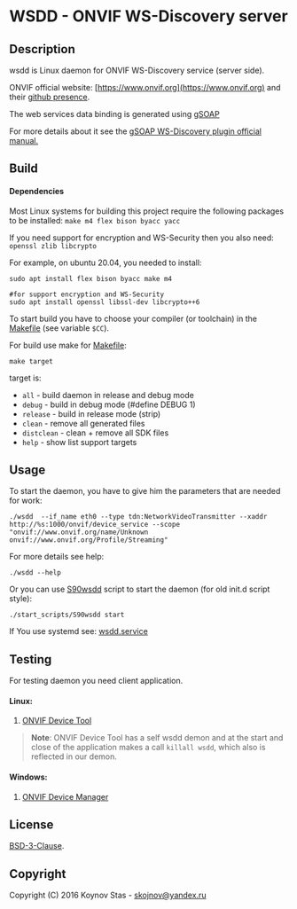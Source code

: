 # WSDD - ONVIF WS-Discovery server


## Description

wsdd is Linux daemon for ONVIF WS-Discovery service (server side).

ONVIF official website: [https://www.onvif.org](https://www.onvif.org)
and their [github presence](https://github.com/onvif/).

The web services data binding is generated using [gSOAP](https://www.genivia.com)

For more details about it see the [gSOAP WS-Discovery plugin official manual.](https://www.genivia.com/doc/wsdd/html/wsdd_0.html)


## Build

#### Dependencies
Most Linux systems for building this project require the following packages to be installed: `make m4 flex bison byacc yacc`

If you need support for encryption and WS-Security then you also need: `openssl zlib libcrypto`


For example, on ubuntu 20.04, you needed to install:
```console
sudo apt install flex bison byacc make m4

#for support encryption and WS-Security
sudo apt install openssl libssl-dev libcrypto++6
```

To start build you have to choose your compiler (or toolchain) in the [Makefile](./Makefile) (see variable `$CC`).

For build use make for [Makefile](./Makefile):
```console
make target
```

target is:
 - `all`       -  build daemon in release and debug mode
 - `debug`     -  build in debug mode (#define DEBUG 1)
 - `release`   -  build in release mode (strip)
 - `clean`     -  remove all generated files
 - `distclean` -  clean + remove all SDK files
 - `help`      -  show list support targets



## Usage

To start the daemon, you have to give him the parameters that are needed for work:

```console
./wsdd  --if_name eth0 --type tdn:NetworkVideoTransmitter --xaddr http://%s:1000/onvif/device_service --scope "onvif://www.onvif.org/name/Unknown onvif://www.onvif.org/Profile/Streaming"
```

For more details see help:
```console
./wsdd --help
```


Or you can use [S90wsdd](./start_scripts/S90wsdd) script to start the daemon (for old init.d script style):
```console
./start_scripts/S90wsdd start
```

If You use systemd see:
[wsdd.service](./start_scripts/wsdd.service)




## Testing

For testing daemon you need client application.

#### Linux:
1. [ONVIF Device Tool](http://lingodigit.com/onvif_nvc.html)

> **Note**: ONVIF Device Tool has a self wsdd demon and at the start and close of the application makes a call `killall wsdd`, which also is reflected in our demon.


#### Windows:
1. [ONVIF Device Manager](https://sourceforge.net/projects/onvifdm/)



## License

[BSD-3-Clause](./LICENSE).


## Copyright
Copyright (C) 2016 Koynov Stas - skojnov@yandex.ru
